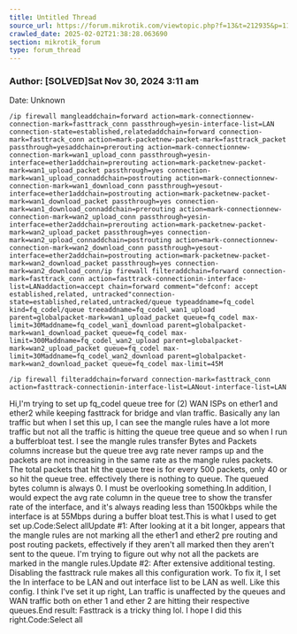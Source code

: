 ```yaml
---
title: Untitled Thread
source_url: https://forum.mikrotik.com/viewtopic.php?f=13&t=212935&p=1112030#p1112030
crawled_date: 2025-02-02T21:38:28.063690
section: mikrotik_forum
type: forum_thread
---
```


### Author: [SOLVED]Sat Nov 30, 2024 3:11 am
Date: Unknown

```
/ip firewall mangleaddchain=forward action=mark-connectionnew-connection-mark=fasttrack_conn passthrough=yesin-interface-list=LAN connection-state=established,relatedaddchain=forward connection-mark=fasttrack_conn action=mark-packetnew-packet-mark=fasttrack_packet passthrough=yesaddchain=prerouting action=mark-connectionnew-connection-mark=wan1_upload_conn passthrough=yesin-interface=ether1addchain=prerouting action=mark-packetnew-packet-mark=wan1_upload_packet passthrough=yes connection-mark=wan1_upload_connaddchain=postrouting action=mark-connectionnew-connection-mark=wan1_download_conn passthrough=yesout-interface=ether1addchain=postrouting action=mark-packetnew-packet-mark=wan1_download_packet passthrough=yes connection-mark=wan1_download_connaddchain=prerouting action=mark-connectionnew-connection-mark=wan2_upload_conn passthrough=yesin-interface=ether2addchain=prerouting action=mark-packetnew-packet-mark=wan2_upload_packet passthrough=yes connection-mark=wan2_upload_connaddchain=postrouting action=mark-connectionnew-connection-mark=wan2_download_conn passthrough=yesout-interface=ether2addchain=postrouting action=mark-packetnew-packet-mark=wan2_download_packet passthrough=yes connection-mark=wan2_download_conn/ip firewall filteraddchain=forward connection-mark=fasttrack_conn action=fasttrack-connectionin-interface-list=LANaddaction=accept chain=forward comment="defconf: accept established,related, untracked"connection-state=established,related,untracked/queue typeaddname=fq_codel kind=fq_codel/queue treeaddname=fq_codel_wan1_upload parent=globalpacket-mark=wan1_upload_packet queue=fq_codel max-limit=30Maddname=fq_codel_wan1_download parent=globalpacket-mark=wan1_download_packet queue=fq_codel max-limit=300Maddname=fq_codel_wan2_upload parent=globalpacket-mark=wan2_upload_packet queue=fq_codel max-limit=30Maddname=fq_codel_wan2_download parent=globalpacket-mark=wan2_download_packet queue=fq_codel max-limit=45M
```

```
/ip firewall filteraddchain=forward connection-mark=fasttrack_conn action=fasttrack-connectionin-interface-list=LANout-interface-list=LAN
```

Hi,I'm trying to set up fq_codel queue tree for (2) WAN ISPs on ether1 and ether2 while keeping fasttrack for bridge and vlan traffic. Basically any lan traffic but when I set this up, I can see the mangle rules have a lot more traffic but not all the traffic is hitting the queue tree queue and so when I run a bufferbloat test. I see the mangle rules transfer Bytes and Packets columns increase but the queue tree avg rate never ramps up and the packets are not increasing in the same rate as the mangle rules packets. The total packets that hit the queue tree is for every 500 packets, only 40 or so hit the queue tree. effectively there is nothing to queue. The queued bytes column is always 0. I must be overlooking something.In addition, I would expect the avg rate column in the queue tree to show the transfer rate of the interface, and it's always reading less than 1500kbps while the interface is at 55Mbps during a buffer bloat test.This is what I used to get set up.Code:Select allUpdate #1: After looking at it a bit longer, appears that the mangle rules are not marking all the ether1 and ether2 pre routing and post routing packets, effectively if they aren't all marked then they aren't sent to the queue. I'm trying to figure out why not all the packets are marked in the mangle rules.Update #2: After extensive additional testing. Disabling the fasttrack rule makes all this configuration work. To fix it, I set the In interface to be LAN and out interface list to be LAN as well. Like this config. I think I've set it up right, Lan traffic is unaffected by the queues and WAN traffic both on ether 1 and ether 2 are hitting their respective queues.End result: Fasttrack is a tricky thing lol. I hope I did this right.Code:Select all

